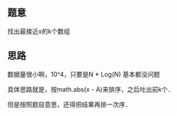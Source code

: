 ## 题意
找出最接近x的k个数组

## 思路
数据量很小啊，10^4，只要是N * Log(N) 基本都没问题

具体思路就是，按math.abs(x - A)来排序，之后吐出前k个．

但是按照题目意思，还得把结果再排一次序．
